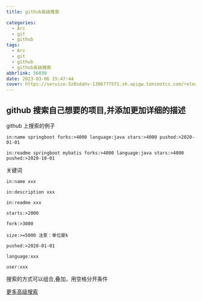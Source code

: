 ```yaml
---
title: github高级搜索

categories:
  - Arc
  - git
  - github
tags:
  - Arc
  - git
  - github
  - github高级搜索
abbrlink: 56030
date: 2023-03-06 15:47:44
cover: https://service-5z0sdahv-1306777571.sh.apigw.tencentcs.com/release/?uuid=e538130a50384ac7b840afa66ab14440
---
```


## github 搜索自己想要的项目,并添加更加详细的描述

github 上搜索的例子

`in:name springboot forks:>4000 language:java stars:>4000 pushed:>2020-01-01`

`in:readme springboot mybatis forks:>4000 language:java stars:>4000 pushed:>2020-10-01`

关键词

`in:name xxx`

`in:description xxx`

`in:readme xxx`

`starts:>2000`

`fork:>3000`

`size:>=5000 注意：单位是k`

`pushed:>2020-01-01`

`language:xxx`

`user:xxx`

搜索的方式可以组合,叠加，用空格分开条件

[更多高级搜索](https://github.com/search/advanced)